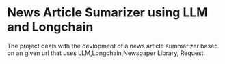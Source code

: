 # News Article Sumarizer using LLM and Longchain

The project deals with the devlopment of a news article summarizer based on an given url that uses LLM,Longchain,Newspaper Library, Request.
